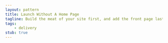 ```yaml
---
layout: pattern
title: Launch Without A Home Page
tagline: Build the meat of your site first, and add the front page last.
tags:
    - delivery
stub: true
---
```


